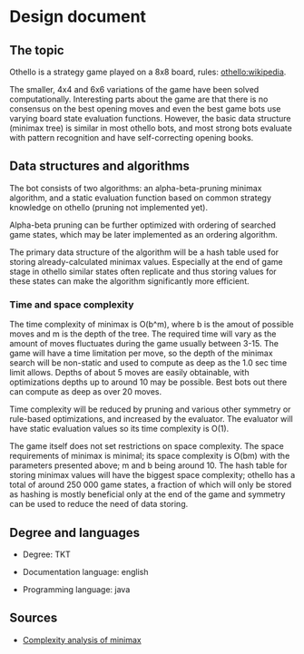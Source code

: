 <!--Määrittelydokumentti

    Mitä algoritmeja ja tietorakenteita toteutat työssäsi
    Mitä ongelmaa ratkaiset ja miksi valitsit kyseiset algoritmit/tietorakenteet
    Mitä syötteitä ohjelma saa ja miten näitä käytetään
    Tavoitteena olevat aika- ja tilavaativuudet (m.m. O-analyysit)
    Lähteet
    Kurssin hallintaan liittyvistä syistä määrittelydokumentissä tulee mainita opinto-ohjelma johon kuulut. Esimerkiksi tietojenkäsittelytieteen kandidaatti (TKT) tai bachelor’s in science (bSc)
    Määrittelydokumentissa tulee myös mainita projektin dokumentaatiossa käytetty kieli (todennäköisesti sama kuin määrittelydokumentin kieli). Projektin koodin, kommenttien ja dokumenttien teksti on valitulla kielellä. Tyypillisesti Suomi tai Englanti. Tämä vaatimus liittyy projektin puolen välin paikkeilla järjestettäviin koodikatselmointeihin. Tavoitteena on että projektien sisäiset kielivalinnat ovat johdonmukaisia.
-->

# Design document

## The topic

Othello is a strategy game played on a 8x8 board, rules: [othello:wikipedia](https://en.wikipedia.org/wiki/Reversi).

The smaller, 4x4 and 6x6 variations of the game have been solved computationally. Interesting parts about the game are that there is no consensus on the best opening moves and even the best game bots use varying board state evaluation functions. However, the basic data structure (minimax tree) is similar in most othello bots, and most strong bots evaluate with pattern recognition and have self-correcting opening books.

## Data structures and algorithms

The bot consists of two algorithms: an alpha-beta-pruning minimax algorithm, and a static evaluation function based on common strategy knowledge on othello (pruning not implemented yet).

Alpha-beta pruning can be further optimized with ordering of searched game states, which may be later implemented as an ordering algorithm.

The primary data structure of the algorithm will be a hash table used for storing already-calculated minimax values. Especially at the end of game stage in othello similar states often replicate and thus storing values for these states can make the algorithm significantly more efficient.

### Time and space complexity

The time complexity of minimax is O(b^m), where b is the amout of possible moves and m is the depth of the tree. The required time will vary as the amount of moves fluctuates during the game usually between 3-15. The game will have a time limitation per move, so the depth of the minimax search will be non-static and used to compute as deep as the 1.0 sec time limit allows. Depths of about 5 moves are easily obtainable, with optimizations depths up to around 10 may be possible. Best bots out there can compute as deep as over 20 moves.

Time complexity will be reduced by pruning and various other symmetry or rule-based optimizations, and increased by the evaluator. The evaluator will have static evaluation values so its time complexity is O(1).

The game itself does not set restrictions on space complexity. The space requirements of minimax is minimal; its space complexity is O(bm) with the parameters presented above; m and b being around 10. The hash table for storing minimax values will have the biggest space complexity; othello has a total of around 250 000 game states, a fraction of which will only be stored as hashing is mostly beneficial only at the end of the game and symmetry can be used to reduce the need of data storing.

## Degree and languages

* Degree: TKT

* Documentation language: english

* Programming language: java

## Sources

* [Complexity analysis of minimax](https://cis.temple.edu/~vasilis/Courses/CIS603/Lectures/l7.html)
